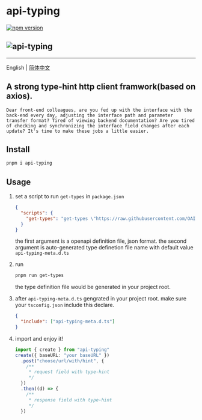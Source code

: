 # api-typing

[![npm version](https://badgen.net/npm/v/api-typing)](https://npm.im/api-typing)

## ![api-typing](https://github.com/yinzhenyu-su/api-typing/blob/main/api-typing.gif?raw=true)

---

English | [简体中文](./README.zh-Hans.md)

## A strong type-hint http client framwork(based on axios).

    Dear front-end colleagues, are you fed up with the interface with the back-end every day, adjusting the interface path and parameter transfer format? Tired of viewing backend documentation? Are you tired of checking and synchronizing the interface field changes after each update? It's time to make these jobs a little easier.

## Install

```bash
pnpm i api-typing
```

## Usage

1.  set a script to run `get-types` in `package.json`

    ```json
    {
      "scripts": {
        "get-types": "get-types \"https://raw.githubusercontent.com/OAI/OpenAPI-Specification/main/examples/v3.0/petstore-expanded.json\" \"./api-typing-meta.d.ts\""
      }
    }
    ```

    the first argument is a openapi definition file, json format.
    the second argument is auto-generated type definetion file name with default value `api-typing-meta.d.ts`

2.  run

    ```bash
    pnpm run get-types
    ```

    the type definition file would be generated in your project root.

3.  after `api-typing-meta.d.ts` gengrated in your project root. make sure your `tsconfig.json` include this declare.

    ```json
    {
      "include": ["api-typing-meta.d.ts"]
    }
    ```

4.  import and enjoy it!

    ```ts
    import { create } from "api-typing"
    create({ baseURL: "your baseURL" })
      .post("choose/url/with/hint", {
        /**
         * request field with type-hint
         */
      })
      .then((d) => {
        /**
         * response field with type-hint
         */
      })
    ```
